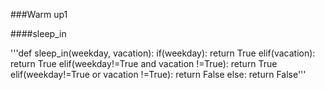 ###Warm up1

####sleep_in

'''def sleep_in(weekday, vacation):
  if(weekday):
    return True
  elif(vacation):
    return True
  elif(weekday!=True and vacation !=True):
    return True
  elif(weekday!=True or vacation !=True):
    return False
  else:
    return False'''
